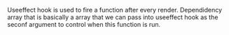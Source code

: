 Useeffect hook is used to fire a function after every render. 
Dependidency array that is basically a array that we can pass into useeffect hook as the seconf argument to control when this function is run. 
